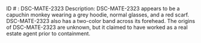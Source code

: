 ID # : DSC-MATE-2323
Description: DSC-MATE-2323 appears to be a capuchin monkey wearing a grey hoodie, normal glasses, and a red scarf. DSC-MATE-2323 also has a two-color band across its forehead. The origins of DSC-MATE-2323 are unknown, but it claimed to have worked as a real estate agent prior to containment.